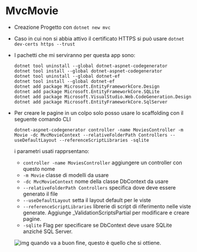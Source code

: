 # MvcMovie
- Creazione Progetto con `dotnet new mvc`
- Caso in cui non si abbia attivo il certificato HTTPS si può usare `dotnet dev-certs https --trust`
- I pachetti che mi serviranno per questa app sono:
  ```
  dotnet tool uninstall --global dotnet-aspnet-codegenerator
  dotnet tool install --global dotnet-aspnet-codegenerator
  dotnet tool uninstall --global dotnet-ef
  dotnet tool install --global dotnet-ef
  dotnet add package Microsoft.EntityFrameworkCore.Design
  dotnet add package Microsoft.EntityFrameworkCore.SQLite
  dotnet add package Microsoft.VisualStudio.Web.CodeGeneration.Design
  dotnet add package Microsoft.EntityFrameworkCore.SqlServer
  ```
- Per creare le pagine in un colpo solo posso usare lo scaffolding con il seguente comando CLI
  ```
  dotnet-aspnet-codegenerator controller -name MoviesController -m Movie -dc MvcMovieContext --relativeFolderPath Controllers --useDefaultLayout --referenceScriptLibraries -sqlite
  ```
  i parametri usati rapprsentano:
  - `controller -name MoviesController` aggiungere un controller con questo nome
  - `-m Movie` classe di modelli da usare
  - `-dc MvcMovieContext` nome della classe DbContext da usare
  - `--relativeFolderPath Controllers` specifica dove deve essere generato il file
  - `--useDefaultLayout` setta il layout default per le viste
  - `--referenceScriptLibraries` librerie di script di riferimento nelle viste generate. Aggiunge _ValidationScriptsPartial per modificare e creare pagine.
  - `-sqlite` Flag per specificare se DbContext deve usare SQLite anziché SQL Server.

  ![img](https://i.ibb.co/wdkzhcs/Cattura.png)
  quando va a buon fine, questo è quello che si ottiene.
